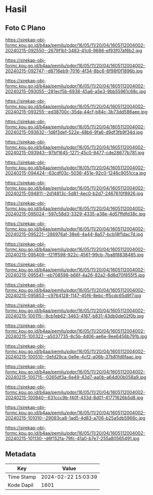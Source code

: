 # Hasil

## Foto C Plano

https://sirekap-obj-formc.kpu.go.id/b4aa/pemilu/pdpr/16/05/11/20/04/1605112004002-20240215-092550--2679f1b1-3483-41c6-9686-ef93f07af6b2.jpg

https://sirekap-obj-formc.kpu.go.id/b4aa/pemilu/pdpr/16/05/11/20/04/1605112004002-20240215-092747--d8716eb9-7016-4f34-8bc6-6f98f0f1896b.jpg

https://sirekap-obj-formc.kpu.go.id/b4aa/pemilu/pdpr/16/05/11/20/04/1605112004002-20240215-093055--281ecf5b-6938-45a6-a5e3-9bb55961c68c.jpg

https://sirekap-obj-formc.kpu.go.id/b4aa/pemilu/pdpr/16/05/11/20/04/1605112004002-20240215-093255--ed38700c-35da-44cf-b84c-3b73dd586aee.jpg

https://sirekap-obj-formc.kpu.go.id/b4aa/pemilu/pdpr/16/05/11/20/04/1605112004002-20240215-093632--1d8f3def-522e-48b6-9fa6-d9df3fb9f34d.jpg

https://sirekap-obj-formc.kpu.go.id/b4aa/pemilu/pdpr/16/05/11/20/04/1605112004002-20240215-093943--97bf1645-1271-45c0-8477-cde28677b781.jpg

https://sirekap-obj-formc.kpu.go.id/b4aa/pemilu/pdpr/16/05/11/20/04/1605112004002-20240215-094424--63cdf03c-5036-451e-92c0-1246c9051cca.jpg

https://sirekap-obj-formc.kpu.go.id/b4aa/pemilu/pdpr/16/05/11/20/04/1605112004002-20240215-094811--2d14813c-5d81-4ec0-b2d7-2467610f8926.jpg

https://sirekap-obj-formc.kpu.go.id/b4aa/pemilu/pdpr/16/05/11/20/04/1605112004002-20240215-095024--597c58d3-3329-4335-a38e-4d57ffdfd38c.jpg

https://sirekap-obj-formc.kpu.go.id/b4aa/pemilu/pdpr/16/05/11/20/04/1605112004002-20240215-095221--286976af-38e6-4a44-8a57-bcb18f1dac7d.jpg

https://sirekap-obj-formc.kpu.go.id/b4aa/pemilu/pdpr/16/05/11/20/04/1605112004002-20240215-095409--f21ff598-922c-4561-99cb-7ba8f8838485.jpg

https://sirekap-obj-formc.kpu.go.id/b4aa/pemilu/pdpr/16/05/11/20/04/1605112004002-20240215-095541--eb708598-b66f-4a26-82a2-8d8d70f855f5.jpg

https://sirekap-obj-formc.kpu.go.id/b4aa/pemilu/pdpr/16/05/11/20/04/1605112004002-20240215-095853--c9764128-1147-45f6-8ebc-ff5cdc65d9f7.jpg

https://sirekap-obj-formc.kpu.go.id/b4aa/pemilu/pdpr/16/05/11/20/04/1605112004002-20240215-100115--8cb1eb62-3463-4167-b831-43db0de02f0b.jpg

https://sirekap-obj-formc.kpu.go.id/b4aa/pemilu/pdpr/16/05/11/20/04/1605112004002-20240215-100322--a5037735-8c5b-4d06-ae6e-9ee6456b791b.jpg

https://sirekap-obj-formc.kpu.go.id/b4aa/pemilu/pdpr/16/05/11/20/04/1605112004002-20240215-100510--0efd29ca-0e9e-4cf2-a06b-37b81fd6faac.jpg

https://sirekap-obj-formc.kpu.go.id/b4aa/pemilu/pdpr/16/05/11/20/04/1605112004002-20240215-100715--0265df3a-6e49-43d7-aa0b-a64d00b058a9.jpg

https://sirekap-obj-formc.kpu.go.id/b4aa/pemilu/pdpr/16/05/11/20/04/1605112004002-20240215-100840--631ccc9b-f40f-433d-8d01-41771626b5d8.jpg

https://sirekap-obj-formc.kpu.go.id/b4aa/pemilu/pdpr/16/05/11/20/04/1605112004002-20240215-101010--29093ca8-1ad5-4d83-a706-b25a5db5966c.jpg

https://sirekap-obj-formc.kpu.go.id/b4aa/pemilu/pdpr/16/05/11/20/04/1605112004002-20240215-101130--d6f152fa-79fc-41a0-b7e7-255a80565491.jpg


## Metadata

| Key        | Value               |
| ---------- | ------------------- |
| Time Stamp | 2024-02-22 15:03:39 |
| Kode Dapil | 1601                |



